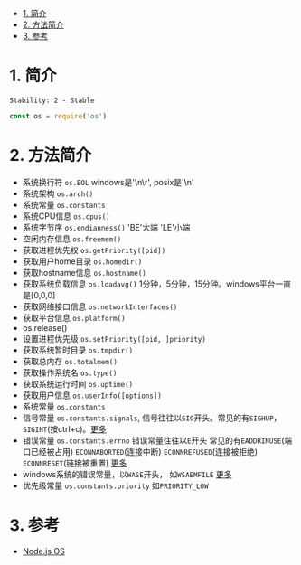<!-- TOC -->

- [1. 简介](#1-简介)
- [2. 方法简介](#2-方法简介)
- [3. 参考](#3-参考)

<!-- /TOC -->

# 1. 简介

`Stability: 2 - Stable`

```js
const os = require('os')
```

# 2. 方法简介
- 系统换行符 `os.EOL` windows是'\n\r', posix是'\n'
- 系统架构 `os.arch()` 
- 系统常量 `os.constants`
- 系统CPU信息 `os.cpus()`
- 系统字节序 `os.endianness()` 'BE'大端 'LE'小端
- 空闲内存信息 `os.freemem()`
- 获取进程优先权 `os.getPriority([pid])`
- 获取用户home目录 `os.homedir()`
- 获取hostname信息 `os.hostname()`
- 获取系统负载信息 `os.loadavg()` 1分钟，5分钟，15分钟。windows平台一直是[0,0,0]
- 获取网络接口信息 `os.networkInterfaces()`
- 获取平台信息 `os.platform()`
- os.release()
- 设置进程优先级 `os.setPriority([pid, ]priority)`
- 获取系统暂时目录 `os.tmpdir()`
- 获取总内存 `os.totalmem()`
- 获取操作系统名 `os.type()`
- 获取系统运行时间 `os.uptime()`
- 获取用户信息 `os.userInfo([options])`
- 系统常量 `os.constants`
- 信号常量 `os.constants.signals`, 信号往往以`SIG`开头。常见的有`SIGHUP`，`SIGINT`(按ctrl+c)。[更多](https://nodejs.org/api/os.html#os_signal_constants)
- 错误常量 `os.constants.errno` 错误常量往往以`E`开头 常见的有`EADDRINUSE`(端口已经被占用) `ECONNABORTED`(连接中断) `ECONNREFUSED`(连接被拒绝) `ECONNRESET`(链接被重置) [更多](https://nodejs.org/api/os.html#os_error_constants)
- windows系统的错误常量，以`WASE`开头， 如`WSAEMFILE` [更多](https://nodejs.org/api/os.html#os_windows_specific_error_constants)
- 优先级常量 `os.constants.priority` 如`PRIORITY_LOW`


# 3. 参考
- [Node.js OS](https://nodejs.org/api/os.html)